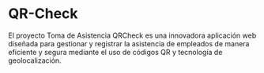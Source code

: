 # QR-Check
El proyecto Toma de Asistencia QRCheck es una innovadora aplicación web diseñada para gestionar y registrar la asistencia de empleados de manera eficiente y segura mediante el uso de códigos QR y tecnología de geolocalización. 
